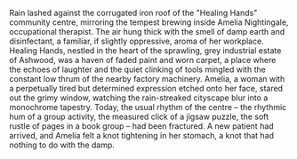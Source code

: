 Rain lashed against the corrugated iron roof of the "Healing Hands" community centre, mirroring the tempest brewing inside Amelia Nightingale, occupational therapist.  The air hung thick with the smell of damp earth and disinfectant, a familiar, if slightly oppressive, aroma of her workplace.  Healing Hands, nestled in the heart of the sprawling, grey industrial estate of Ashwood, was a haven of faded paint and worn carpet, a place where the echoes of laughter and the quiet clinking of tools mingled with the constant low thrum of the nearby factory machinery.  Amelia, a woman with a perpetually tired but determined expression etched onto her face, stared out the grimy window, watching the rain-streaked cityscape blur into a monochrome tapestry.  Today, the usual rhythm of the centre – the rhythmic hum of a group activity, the measured click of a jigsaw puzzle, the soft rustle of pages in a book group – had been fractured.  A new patient had arrived, and Amelia felt a knot tightening in her stomach, a knot that had nothing to do with the damp.
